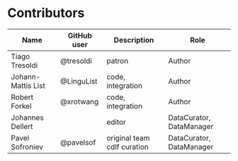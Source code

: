 # Contributors

Name | GitHub user | Description | Role
--- | --- | --- | ---
Tiago Tresoldi | @tresoldi | patron | Author
Johann-Mattis List | @LinguList | code, integration | Author
Robert Forkel | @xrotwang | code, integration | Author
Johannes Dellert | | editor | DataCurator, DataManager
Pavel Sofroniev | @pavelsof | original team cdlf curation | DataCurator, DataManager
